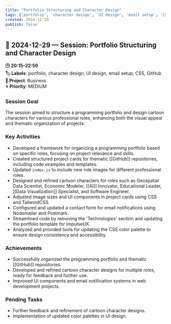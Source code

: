 ```yaml
---
title: "Portfolio Structuring and Character Design"
tags: ['portfolio', 'character design', 'UI design', 'email setup', 'CSS', 'GitHub']
created: 2024-12-29
publish: false
---
```


## 📅 2024-12-29 — Session: Portfolio Structuring and Character Design

**🕒 20:15–22:50**  
**🏷️ Labels**: portfolio, character design, UI design, email setup, CSS, GitHub  
**📂 Project**: Business  
**⭐ Priority**: MEDIUM  


### Session Goal
The session aimed to structure a programming portfolio and design cartoon characters for various professional roles, enhancing both the visual appeal and thematic organization of projects.

### Key Activities
- Developed a framework for organizing a programming portfolio based on specific roles, focusing on project relevance and skills.
- Created structured project cards for thematic [[GitHub]] repositories, including code examples and templates.
- Updated `index.js` to include new role images for different professional roles.
- Designed and refined cartoon characters for roles such as Geospatial Data Scientist, Economic Modeler, [[AI]] Innovator, Educational Leader, [[Data Visualization]] Specialist, and Software Engineer.
- Adjusted image sizes and UI components in project cards using CSS and TailwindCSS.
- Configured and updated a contact form for email notifications using Nodemailer and Postmark.
- Streamlined code by removing the 'Technologies' section and updating the portfolio template for ImpulseUX.
- Analyzed and provided tools for updating the CSS color palette to ensure design consistency and accessibility.

### Achievements
- Successfully organized the programming portfolio and thematic [[GitHub]] repositories.
- Developed and refined cartoon character designs for multiple roles, ready for feedback and further use.
- Improved UI components and email notification systems in web development projects.

### Pending Tasks
- Further feedback and refinement of cartoon character designs.
- Implementation of updated color palettes in UI design.
